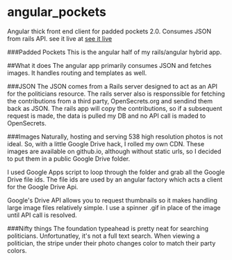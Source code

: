 angular_pockets
===============

Angular thick front end client for padded pockets 2.0. Consumes JSON from rails API.
see it live at [see it live](http://pocketspadded.herokuapp.com "Padded Pockets")

###Padded Pockets
This is the angular half of my rails/angular hybrid app.

##What it does
The angular app primarily consumes JSON and fetches images. It handles routing and templates as well.

###JSON 
The JSON comes from a Rails server designed to act as an API for the politicians resource. 
The rails server also is responssible for fetching the contributions from a third party, OpenSecrets.org
and sendind them back as JSON. The rails app will copy the contributions, so if a subsequent request is made,
the data is pulled my DB and no API call is maded to OpenSecrets. 

###Images
Naturally, hosting and serving 538 high resolution photos is not ideal. So, with a little Google Drive hack,
I rolled my own CDN. These images are available on github.io, although without static urls, so I decided to put
them in a public Google Drive folder.

I used Google Apps script to loop through the folder and grab all the Google Drive file ids. The file ids are used by
an angular factory which acts a client for the Google Drive Api.

Google's Drive API allows you to request thumbnails so it makes handling large image files relatively simple. I use
a spinner .gif in place of the image until API call is resolved. 

###Nifty things
The foundation typeahead is pretty neat for searching politicians. Unfortunatley, it's not a full text search.
When viewing a politician, the stripe under their photo changes color to match their party colors.
